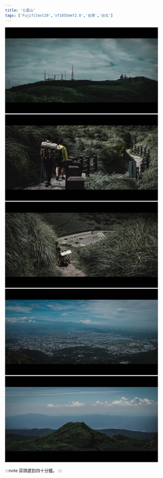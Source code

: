 ```yaml
---
title: '七星山'
tags: ['Fujifilmxt20','xf1855mmf2.8','台灣','台北']
---
```

![img](./img/instagram_output/202007/008.webp)
![img](./img/instagram_output/202007/002.webp)
![img](./img/instagram_output/202007/001.webp)
![img](./img/instagram_output/202007/003.webp)
![img](./img/instagram_output/202007/004.webp)

:::note 
蒜頭遲到四十分鐘。
:::